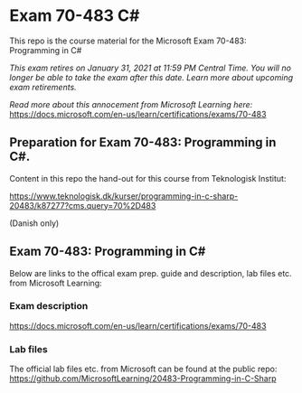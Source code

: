 # Exam 70-483 C#
This repo is the course material for the Microsoft Exam 70-483: Programming in C#

*This exam retires on January 31, 2021 at 11:59 PM Central Time. You will no longer be able to take the exam after this date. Learn more about upcoming exam retirements.*

*Read more about this annocement from Microsoft Learning here:*
https://docs.microsoft.com/en-us/learn/certifications/exams/70-483

## Preparation for Exam 70-483: Programming in C#. 
Content in this repo the hand-out for this course from Teknologisk Institut: 

https://www.teknologisk.dk/kurser/programming-in-c-sharp-20483/k87277?cms.query=70%2D483 

(Danish only)

## Exam 70-483: Programming in C#
Below are links to the offical exam prep. guide and description, lab files etc. from Microsoft Learning:

### Exam description
https://docs.microsoft.com/en-us/learn/certifications/exams/70-483 

### Lab files
The official lab files etc. from Microsoft can be found at the public repo:
https://github.com/MicrosoftLearning/20483-Programming-in-C-Sharp 

